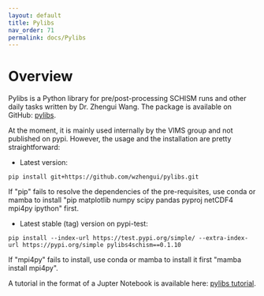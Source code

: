 ```yaml
---
layout: default
title: Pylibs
nav_order: 71
permalink: docs/Pylibs
---
```


# Overview
Pylibs is a Python library for pre/post-processing SCHISM runs and other daily tasks written by Dr. Zhengui Wang.
The package is available on GitHub: [pylibs](https://github.com/wzhengui/pylibs).

At the moment, it is mainly used internally by the VIMS group and not published on pypi.
However, the usage and the installation are pretty straightforward:

- Latest version:

`pip install git+https://github.com/wzhengui/pylibs.git`

If "pip" fails to resolve the dependencies of the pre-requisites, use conda or mamba to install "pip matplotlib numpy scipy pandas pyproj netCDF4 mpi4py ipython" first. 

- Latest stable (tag) version on pypi-test:

`pip install --index-url https://test.pypi.org/simple/ --extra-index-url https://pypi.org/simple pylibs4schism==0.1.10`

If "mpi4py" fails to install, use conda or mamba to install it first "mamba install mpi4py".

A tutorial in the format of a Jupter Notebook is available here: [pylibs tutorial](https://github.com/wzhengui/pylibs/blob/master/tutorial.ipynb).
